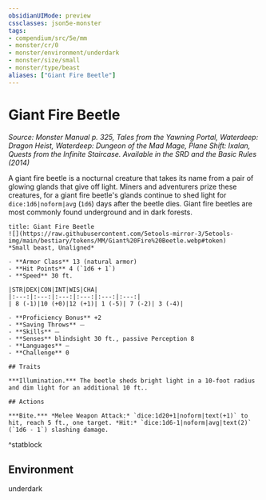 ```yaml
---
obsidianUIMode: preview
cssclasses: json5e-monster
tags:
- compendium/src/5e/mm
- monster/cr/0
- monster/environment/underdark
- monster/size/small
- monster/type/beast
aliases: ["Giant Fire Beetle"]
---
```

# Giant Fire Beetle
*Source: Monster Manual p. 325, Tales from the Yawning Portal, Waterdeep: Dragon Heist, Waterdeep: Dungeon of the Mad Mage, Plane Shift: Ixalan, Quests from the Infinite Staircase. Available in the <span title='Systems Reference Document (5.1)'>SRD</span> and the Basic Rules (2014)*  

A giant fire beetle is a nocturnal creature that takes its name from a pair of glowing glands that give off light. Miners and adventurers prize these creatures, for a giant fire beetle's glands continue to shed light for `dice:1d6|noform|avg` (`1d6`) days after the beetle dies. Giant fire beetles are most commonly found underground and in dark forests.

```ad-statblock
title: Giant Fire Beetle
![](https://raw.githubusercontent.com/5etools-mirror-3/5etools-img/main/bestiary/tokens/MM/Giant%20Fire%20Beetle.webp#token)
*Small beast, Unaligned*

- **Armor Class** 13 (natural armor)
- **Hit Points** 4 (`1d6 + 1`)
- **Speed** 30 ft.

|STR|DEX|CON|INT|WIS|CHA|
|:---:|:---:|:---:|:---:|:---:|:---:|
| 8 (-1)|10 (+0)|12 (+1)| 1 (-5)| 7 (-2)| 3 (-4)|

- **Proficiency Bonus** +2
- **Saving Throws** ⏤
- **Skills** ⏤
- **Senses** blindsight 30 ft., passive Perception 8
- **Languages** —
- **Challenge** 0

## Traits

***Illumination.*** The beetle sheds bright light in a 10-foot radius and dim light for an additional 10 ft..

## Actions

***Bite.*** *Melee Weapon Attack:* `dice:1d20+1|noform|text(+1)` to hit, reach 5 ft., one target. *Hit:* `dice:1d6-1|noform|avg|text(2)` (`1d6 - 1`) slashing damage.
```
^statblock

## Environment

underdark